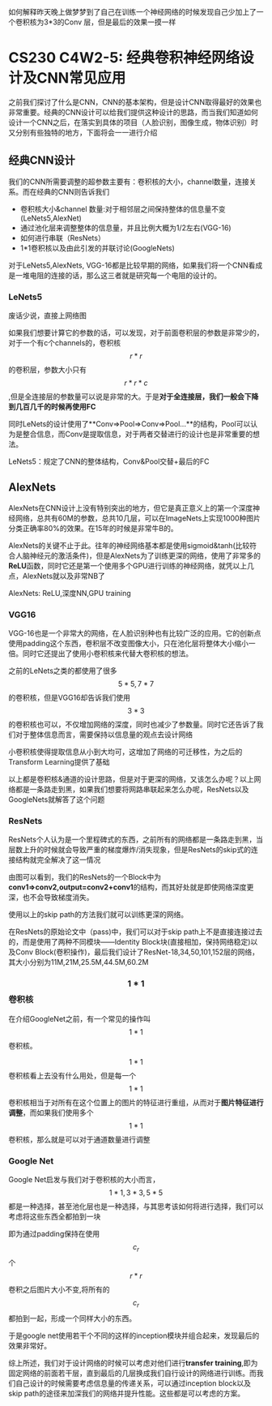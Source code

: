 如何解释昨天晚上做梦梦到了自己在训练一个神经网络的时候发现自己少加上了一个卷积核为3*3的Conv 层，但是最后的效果一摸一样

# CS230 C4W2-5: 经典卷积神经网络设计及CNN常见应用

之前我们探讨了什么是CNN，CNN的基本架构，但是设计CNN取得最好的效果也非常重要。经典的CNN设计可以给我们提供这种设计的思路，而当我们知道如何设计一个CNN之后，在落实到具体的项目（人脸识别，图像生成，物体识别）时又分别有些独特的地方，下面将会一一进行介绍

## 经典CNN设计

我们的CNN所需要调整的超参数主要有：卷积核的大小，channel数量，连接关系。而在经典的CNN则告诉我们

- 卷积核大小&channel 数量:对于相邻层之间保持整体的信息量不变(LeNets5,AlexNet)
- 通过池化层来调整整体的信息量，并且比例大概为1/2左右(VGG-16)
- 如何进行串联（ResNets）
- 1*1卷积核以及由此引发的并联讨论(GoogleNets)

对于LeNets5,AlexNets, VGG-16都是比较早期的网络，如果我们将一个CNN看成是一堆电阻的连接的话，那么这三者就是研究每一个电阻的设计的。

### LeNets5

废话少说，直接上网络图



如果我们想要计算它的参数的话，可以发现，对于前面卷积层的参数是非常少的，对于一个有c个channels的，卷积核$$r*r$$的卷积层，参数大小只有$$r*r*c$$,但是全连接层的参数量可以说是非常的大。于是**对于全连接层，我们一般会下降到几百几千的时候再使用FC**



同时LeNets的设计使用了**Conv=>Pool=>Conv=>Pool...**的结构，Pool可以认为是整合信息，而Conv是提取信息，对于两者交替进行的设计也是非常重要的想法。

LeNets5：规定了CNN的整体结构，Conv&Pool交替+最后的FC

## AlexNets

AlexNets在CNN设计上没有特别突出的地方，但它是真正意义上的第一个深度神经网络，总共有60M的参数，总共10几层，可以在ImageNets上实现1000种图片分类正确率80%的效果。在15年的时候是非常牛B的。

AlexNets的关键不止于此。往年的神经网络基本都是使用sigmoid&tanh(比较符合人脑神经元的激活条件)，但是AlexNets为了训练更深的网络，使用了非常多的**ReLU**函数，同时它还是第一个使用多个GPU进行训练的神经网络，就凭以上几点，AlexNets就以及非常NB了

AlexNets: ReLU,深度NN,GPU training

### VGG16



VGG-16也是一个非常大的网络，在人脸识别种也有比较广泛的应用。它的创新点使用padding这个东西，卷积层不改变图像大小，只在池化层将整体大小缩小一倍。同时它还提出了使用小卷积核来代替大卷积核的想法。

之前的LeNets之类的都使用了很多$$5*5,7*7$$的卷积核，但是VGG16却告诉我们使用$$3*3$$的卷积核也可以，不仅增加网络的深度，同时也减少了参数量。同时它还告诉了我们对于整体信息而言，需要保持以信息量的观点去设计网络

小卷积核使得提取信息从小到大均可，这增加了网络的可迁移性，为之后的 Transform Learning提供了基础

以上都是卷积核&通道的设计思路，但是对于更深的网络，又该怎么办呢？以上网络都是一条路走到黑，如果我们想要将网路串联起来怎么办呢，ResNets以及GoogleNets就解答了这个问题

### ResNets



ResNets个人认为是一个里程碑式的东西，之前所有的网络都是一条路走到黑，当层数上升的时候就会导致严重的梯度爆炸/消失现象，但是ResNets的skip式的连接结构就完全解决了这一情况



由图可以看到，我们的ResNets的一个Block中为**conv1=>conv2,output=conv2+conv1**的结构，而其好处就是即使网络深度更深，也不会导致梯度消失。



使用以上的skip path的方法我们就可以训练更深的网络。

在ResNets的原始论文中（pass)中，我们可以对于skip path上不是直接连接过去的，而是使用了两种不同模块——Identity Block块(直接相加，保持网络稳定)以及Conv Block(卷积操作)，最后我们设计了ResNet-18,34,50,101,152层的网络，其大小分别为11M,21M,25.5M,44.5M,60.2M

### $$1*1$$卷积核

在介绍GoogleNet之前，有一个常见的操作叫$$1*1$$卷积核。

$$1*1$$卷积核看上去没有什么用处，但是每一个$$1*1$$卷积核相当于对所有在这个位置上的图片的特征进行重组，从而对于**图片特征进行调整**，而如果我们使用多个$$1*1$$卷积核，那么就是可以对于通道数量进行调整

### Google Net

Google Net启发与我们对于卷积核的大小而言，$$1*1,3*3,5*5$$都是一种选择，甚至池化层也是一种选择，与其思考该如何将进行选择，我们可以考虑将这些东西全都拍到一块



即为通过padding保持在使用$$c_r$$个$$r*r$$卷积之后图片大小不变,将所有的$$c_r$$都拍到一起，形成一个同样大小的东西。

于是google net使用若干个不同的这样的inception模块并组合起来，发现最后的效果非常好。



综上所述，我们对于设计网络的时候可以考虑对他们进行**transfer training**,即为固定网络的前面若干层，直到最后的几层换成我们自行设计的网络进行训练。而我们自己设计的时候需要考虑信息量的传递关系，可以通过inception block以及skip path的途径来加深我们的网络并提升性能。这些都是可以考虑的方案。







